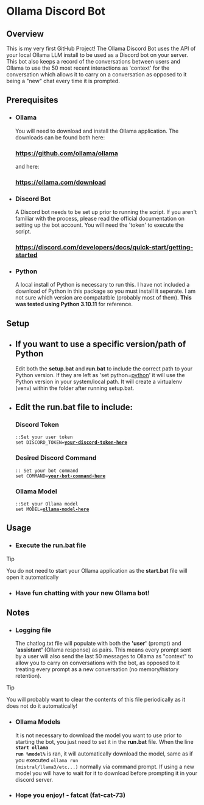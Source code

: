 # Ollama Discord Bot

## Overview

This is my very first GitHub Project! The Ollama Discord Bot uses the API of your local Ollama LLM
install to be used as a Discord bot on your server. This bot also keeps a record of the conversations
between users and Ollama to use the 50 most recent interactions as 'context' for the conversation which
allows it to carry on a conversation as opposed to it being a "new" chat every time it is prompted.

## Prerequisites

- ### Ollama
    You will need to download and install the Ollama application. The downloads can be found 
    both here:
    ### https://github.com/ollama/ollama
    and here:
    ### https://ollama.com/download

- ### Discord Bot
    A Discord bot needs to be set up prior to running the script. If you aren't familiar with the process, please read the official documentation on setting up the bot account. You will need the 'token' to execute the script.
    ### https://discord.com/developers/docs/quick-start/getting-started

 - ### Python
    A local install of Python is necessary to run this. I have not included a download of Python in this package
    so you must install it seperate. I am not sure which version are compatatble (probably most of them). **This was tested using Python 3.10.11** for reference.

## Setup
- ## If you want to use a specific version/path of Python
    Edit both the **setup.bat** and **run.bat** to include the correct path to your Python version. If they are left as 'set python=<u>python</u>' it will use the Python version in your system/local path. It will create a virtualenv (venv) within the folder after running setup.bat.

- ## Edit the **run.bat** file to include:

    ### Discord Token
    <pre><code>::Set your user token
  set DISCORD_TOKEN=<b><u>your-discord-token-here</b></u></code></pre>

    ### Desired Discord Command
    <pre><code>:: Set your bot command
  set COMMAND=<b><u>your-bot-command-here</b></u></code></pre>

    ### Ollama Model
    <pre><code>::Set your Ollama model
  set MODEL=<b><u>ollama-model-here</b></u></code></pre>

## Usage

- ### Execute the **run.bat** file
>[!TIP]
>You do not need to start your Ollama application as the **start.bat** file will open it automatically
- ### Have fun chatting with your new Ollama bot!

## Notes

- ### Logging file
    The chatlog.txt file will populate with both the **'user'** (prompt) and **'assistant'** (Ollama response) as pairs. This means every prompt sent by a user will also send the last 50 messages to Ollama as "context" to allow you to carry on conversations with the bot, as opposed to it treating every prompt as a new conversation (no memory/history retention).
> [!TIP] 
> You will probably want to clear the contents of this file periodically as it does not do it automatically!

- ### Ollama Models
    It is not necessary to download the model you want to use prior to starting the bot, you just need to set it in the **run.bat** file. When the line
    <code>**start ollama run %model%**</code> 
    is ran, it will automatically download the model, same as if you executed <code>ollama run (mistral/llama3/etc...)</code> normally via command prompt. If using a new model you will have to wait for it to download before prompting it in your discord server.

- ### Hope you enjoy! - fatcat (fat-cat-73)
